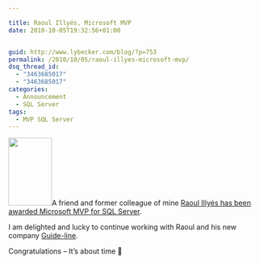```yaml
---

title: Raoul Illyés, Microsoft MVP
date: 2010-10-05T19:32:56+01:00


guid: http://www.lybecker.com/blog/?p=753
permalink: /2010/10/05/raoul-illyes-microsoft-mvp/
dsq_thread_id:
  - "3463685017"
  - "3463685017"
categories:
  - Announcement
  - SQL Server
tags:
  - MVP SQL Server
---
```

[<img loading="lazy" class="alignright size-full wp-image-754" title="Microsoft MVP logo" src="http://www.lybecker.com/blog/wp-content/uploads/Microsoft_MVP_logo.png" alt="" width="86" height="135" />](http://www.lybecker.com/blog/wp-content/uploads/Microsoft_MVP_logo.png)A friend and former colleague of mine [Raoul Illyés has been awarded Microsoft MVP for SQL Server](http://www.guide-line.com/archives/295 "Raoul Illyés Blog").

I am delighted and lucky to continue working with Raoul and his new company [Guide-line](http://www.guide-line.com/ "Guide-line homepage").

Congratulations – It’s about time 🙂
